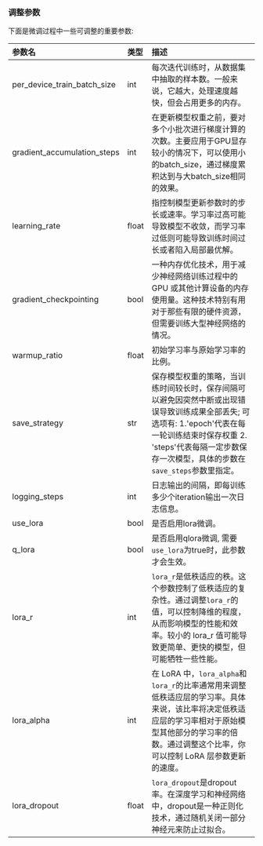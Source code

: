 ### 调整参数
下面是微调过程中一些可调整的重要参数:

|   参数名          |  类型   | 描述  |                                  
| :---------------- | :------- | :-- |   
| per_device_train_batch_size         | int  |   每次迭代训练时，从数据集中抽取的样本数。一般来说，它越大，处理速度越快，但会占用更多的内存。   |
| gradient_accumulation_steps          |int  |    在更新模型权重之前，要对多个小批次进行梯度计算的次数。主要应用于GPU显存较小的情况下，可以使用小的batch_size，通过梯度累积达到与大batch_size相同的效果。    |
| learning_rate          |float  |    指控制模型更新参数时的步长或速率。学习率过高可能导致模型不收敛，而学习率过低则可能导致训练时间过长或者陷入局部最优解。   |  
| gradient_checkpointing           |bool |    一种内存优化技术，用于减少神经网络训练过程中的 GPU 或其他计算设备的内存使用量。这种技术特别有用对于那些有限的硬件资源，但需要训练大型神经网络的情况。 | 
| warmup_ratio           |float |   初始学习率与原始学习率的比例。     | 
| save_strategy          | str  |    保存模型权重的策略，当训练时间较长时，保存间隔可以避免因突然中断或出现错误导致训练成果全部丢失; 可选项有: 1.'epoch'代表在每一轮训练结束时保存权重 2. 'steps'代表每隔一定步数保存一次模型，具体的步数在`save_steps`参数里指定。   |   
| logging_steps           |int  |    日志输出的间隔，即每训练多少个iteration输出一次日志信息。    | 
| use_lora           |bool  |    是否启用lora微调。   | 
| q_lora           |bool  |    是否启用qlora微调, 需要`use_lora`为true时，此参数才会生效。   | 
| lora_r          |int  |    `lora_r`是低秩适应的秩。这个参数控制了低秩适应的复杂性。通过调整`lora_r`的值，可以控制降维的程度，从而影响模型的性能和效率。较小的 lora_r 值可能导致更简单、更快的模型，但可能牺牲一些性能。    |  
| lora_alpha           |int  |    在 LoRA 中，`lora_alpha`和`lora_r`的比率通常用来调整低秩适应层的学习率。具体来说，该比率将决定低秩适应层的学习率相对于原始模型其他部分的学习率的倍数。通过调整这个比率，你可以控制 LoRA 层参数更新的速度。   | 
| lora_dropout           |float |    `lora_dropout`是dropout率。在深度学习和神经网络中，dropout是一种正则化技术，通过随机关闭一部分神经元来防止过拟合。   | 
